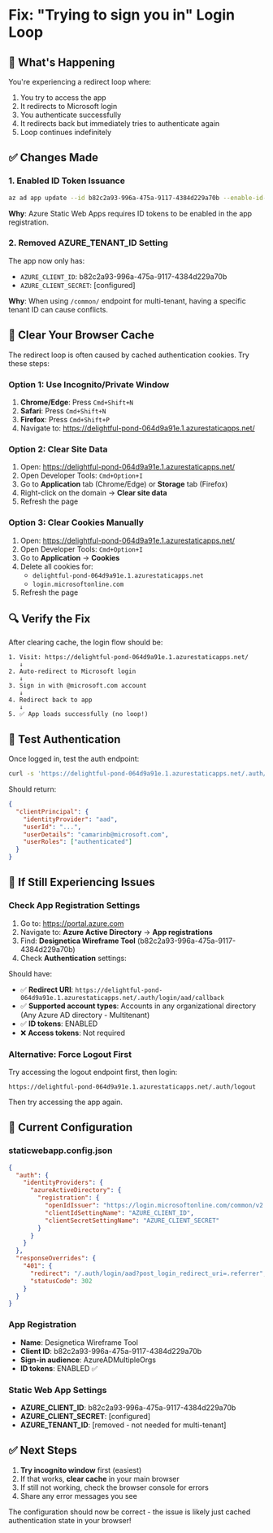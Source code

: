 # Fix: "Trying to sign you in" Login Loop

## 🔄 What's Happening

You're experiencing a redirect loop where:

1. You try to access the app
2. It redirects to Microsoft login
3. You authenticate successfully
4. It redirects back but immediately tries to authenticate again
5. Loop continues indefinitely

## ✅ Changes Made

### 1. Enabled ID Token Issuance

```bash
az ad app update --id b82c2a93-996a-475a-9117-4384d229a70b --enable-id-token-issuance true
```

**Why**: Azure Static Web Apps requires ID tokens to be enabled in the app registration.

### 2. Removed AZURE_TENANT_ID Setting

The app now only has:

- `AZURE_CLIENT_ID`: b82c2a93-996a-475a-9117-4384d229a70b
- `AZURE_CLIENT_SECRET`: [configured]

**Why**: When using `/common/` endpoint for multi-tenant, having a specific tenant ID can cause conflicts.

## 🧹 Clear Your Browser Cache

The redirect loop is often caused by cached authentication cookies. Try these steps:

### Option 1: Use Incognito/Private Window

1. **Chrome/Edge**: Press `Cmd+Shift+N`
2. **Safari**: Press `Cmd+Shift+N`
3. **Firefox**: Press `Cmd+Shift+P`
4. Navigate to: https://delightful-pond-064d9a91e.1.azurestaticapps.net/

### Option 2: Clear Site Data

1. Open: https://delightful-pond-064d9a91e.1.azurestaticapps.net/
2. Open Developer Tools: `Cmd+Option+I`
3. Go to **Application** tab (Chrome/Edge) or **Storage** tab (Firefox)
4. Right-click on the domain → **Clear site data**
5. Refresh the page

### Option 3: Clear Cookies Manually

1. Open: https://delightful-pond-064d9a91e.1.azurestaticapps.net/
2. Open Developer Tools: `Cmd+Option+I`
3. Go to **Application** → **Cookies**
4. Delete all cookies for:
   - `delightful-pond-064d9a91e.1.azurestaticapps.net`
   - `login.microsoftonline.com`
5. Refresh the page

## 🔍 Verify the Fix

After clearing cache, the login flow should be:

```
1. Visit: https://delightful-pond-064d9a91e.1.azurestaticapps.net/
   ↓
2. Auto-redirect to Microsoft login
   ↓
3. Sign in with @microsoft.com account
   ↓
4. Redirect back to app
   ↓
5. ✅ App loads successfully (no loop!)
```

## 🧪 Test Authentication

Once logged in, test the auth endpoint:

```bash
curl -s 'https://delightful-pond-064d9a91e.1.azurestaticapps.net/.auth/me' -H "Cookie: [your-cookies]"
```

Should return:

```json
{
  "clientPrincipal": {
    "identityProvider": "aad",
    "userId": "...",
    "userDetails": "camarinb@microsoft.com",
    "userRoles": ["authenticated"]
  }
}
```

## 🚨 If Still Experiencing Issues

### Check App Registration Settings

1. Go to: https://portal.azure.com
2. Navigate to: **Azure Active Directory** → **App registrations**
3. Find: **Designetica Wireframe Tool** (b82c2a93-996a-475a-9117-4384d229a70b)
4. Check **Authentication** settings:

Should have:

- ✅ **Redirect URI**: `https://delightful-pond-064d9a91e.1.azurestaticapps.net/.auth/login/aad/callback`
- ✅ **Supported account types**: Accounts in any organizational directory (Any Azure AD directory - Multitenant)
- ✅ **ID tokens**: ENABLED
- ❌ **Access tokens**: Not required

### Alternative: Force Logout First

Try accessing the logout endpoint first, then login:

```
https://delightful-pond-064d9a91e.1.azurestaticapps.net/.auth/logout
```

Then try accessing the app again.

## 📝 Current Configuration

### staticwebapp.config.json

```json
{
  "auth": {
    "identityProviders": {
      "azureActiveDirectory": {
        "registration": {
          "openIdIssuer": "https://login.microsoftonline.com/common/v2.0",
          "clientIdSettingName": "AZURE_CLIENT_ID",
          "clientSecretSettingName": "AZURE_CLIENT_SECRET"
        }
      }
    }
  },
  "responseOverrides": {
    "401": {
      "redirect": "/.auth/login/aad?post_login_redirect_uri=.referrer",
      "statusCode": 302
    }
  }
}
```

### App Registration

- **Name**: Designetica Wireframe Tool
- **Client ID**: b82c2a93-996a-475a-9117-4384d229a70b
- **Sign-in audience**: AzureADMultipleOrgs
- **ID tokens**: ENABLED ✅

### Static Web App Settings

- **AZURE_CLIENT_ID**: b82c2a93-996a-475a-9117-4384d229a70b
- **AZURE_CLIENT_SECRET**: [configured]
- **AZURE_TENANT_ID**: [removed - not needed for multi-tenant]

## ✅ Next Steps

1. **Try incognito window** first (easiest)
2. If that works, **clear cache** in your main browser
3. If still not working, check the browser console for errors
4. Share any error messages you see

The configuration should now be correct - the issue is likely just cached authentication state in your browser!

